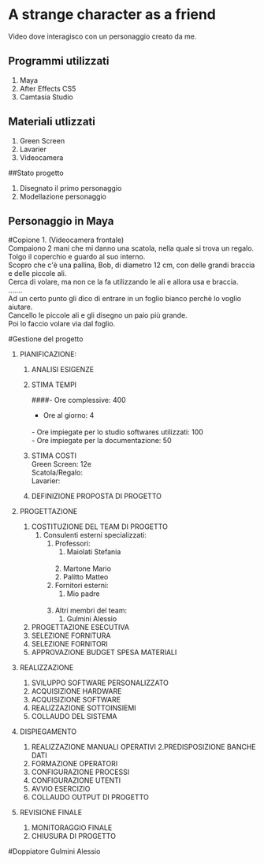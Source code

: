 # A strange character as a friend
Video dove interagisco con un personaggio creato da me.


## Programmi utilizzati
1. Maya
2. After Effects CS5
3. Camtasia Studio

## Materiali utlizzati 
1. Green Screen
2. Lavarier
3. Videocamera

##Stato progetto
1. Disegnato il primo personaggio
2. Modellazione personaggio

## Personaggio in Maya

#Copione
1. 
(Videocamera frontale)<br>
Compaiono 2 mani che mi danno una scatola, nella quale si trova un regalo.<br>
Tolgo il coperchio e guardo al suo interno.<br>
Scopro che c'è una pallina, Bob, di diametro 12 cm, con delle grandi braccia e delle piccole ali.<br>
Cerca di volare, ma non ce la fa utilizzando le ali e allora usa e braccia.<br>
.......<br>
Ad un certo punto gli dico di entrare in un foglio bianco perchè lo voglio aiutare. <br>
Cancello le piccole ali e gli disegno un paio più grande.<br>
Poi lo faccio volare via dal foglio.<br>

#Gestione del progetto

1. PIANIFICAZIONE:
      1. ANALISI ESIGENZE
      2. STIMA TEMPI
            
            ####- Ore complessive: 400
            <br>
            - Ore al giorno: 4
            <br>
            - Ore impiegate per lo studio softwares utilizzati: 100
            <br>
            - Ore impiegate per la documentazione: 50
            <br>
      3. STIMA COSTI
            <br>
            Green Screen: 12e
            <br>
            Scatola/Regalo: 
            <br>
            Lavarier: 
            <br>
      4. DEFINIZIONE PROPOSTA DI PROGETTO
      
2. PROGETTAZIONE
      1. COSTITUZIONE DEL TEAM DI PROGETTO
            <br>
            1. Consulenti esterni specializzati: 
                  <br>
                  1. Professori:
                        <br>
                        1. Maiolati Stefania
                        <br>
                        2. Martone Mario
                        <br>
                        2. Palitto Matteo
                        <br>
                  2. Fornitori esterni:
                        <br>
                        1. Mio padre
                        <br>
                  3. Altri membri del team:
                        <br>
                        1. Gulmini Alessio
      2. PROGETTAZIONE ESECUTIVA
      3. SELEZIONE FORNITURA
      4. SELEZIONE FORNITORI
      5. APPROVAZIONE BUDGET SPESA MATERIALI
      
3. REALIZZAZIONE
      1. SVILUPPO SOFTWARE PERSONALIZZATO
      2. ACQUISIZIONE HARDWARE 
      3. ACQUISIZIONE SOFTWARE
      4. REALIZZAZIONE SOTTOINSIEMI
      5. COLLAUDO DEL SISTEMA
      
4. DISPIEGAMENTO
      1. REALIZZAZIONE MANUALI OPERATIVI
      2.PREDISPOSIZIONE BANCHE DATI
      3. FORMAZIONE OPERATORI
      4. CONFIGURAZIONE PROCESSI 
      5. CONFIGURAZIONE UTENTI
      6. AVVIO ESERCIZIO
      7. COLLAUDO OUTPUT DI PROGETTO
      
5. REVISIONE FINALE
      1. MONITORAGGIO FINALE
      2. CHIUSURA DI PROGETTO

#Doppiatore
Gulmini Alessio

